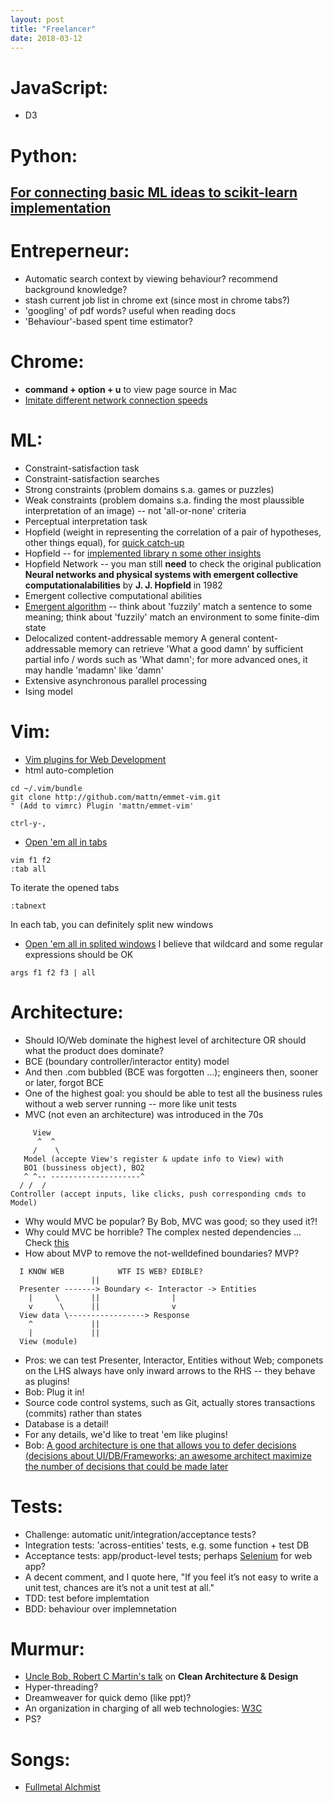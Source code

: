 ```yaml
---
layout: post
title: "Freelancer"
date: 2018-03-12
---
```


# JavaScript:
- D3

# Python:
## [For connecting basic ML ideas to scikit-learn implementation](https://towardsdatascience.com/10-machine-learning-algorithms-you-need-to-know-77fb0055fe0)

# Entreperneur:
- Automatic search context by viewing behaviour? recommend background knowledge?
- stash current job list in chrome ext (since most in chrome tabs?)
- 'googling' of pdf words? useful when reading docs
- 'Behaviour'-based spent time estimator?

# Chrome:
- __command + option + u__ to view page source in Mac
- [Imitate different network connection speeds](https://developers.google.com/web/tools/chrome-devtools/network-performance/network-conditions)

# ML:
- Constraint-satisfaction task
- Constraint-satisfaction searches
- Strong constraints (problem domains s.a. games or puzzles)
- Weak constraints (problem domains s.a. finding the most plaussible interpretation of an image) -- not 'all-or-none' criteria
- Perceptual interpretation task
- Hopfield (weight in representing the correlation of a pair of hypotheses, other things equal), for [quick catch-up](http://web.cs.ucla.edu/~rosen/161/notes/hopfield.html)
- Hopfield -- for [implemented library n some other insights](http://neupy.com/2015/09/20/discrete_hopfield_network.html#synchronous)
- Hopfield Network -- you man still __need__ to check the original publication __Neural networks and physical systems with emergent collective computationalabilities__ by __J. J. Hopfield__ in 1982
- Emergent collective computational abilities
- [Emergent algorithm](https://en.wikipedia.org/wiki/Emergent_algorithm) -- think about 'fuzzily' match a sentence to some meaning; think about 'fuzzily' match an environment to some finite-dim state
- Delocalized content-addressable memory
A general content-addressable memory can retrieve 'What a good damn' by sufficient partial info / words such as 'What damn'; for more advanced ones, it may handle 'madamn' like 'damn'
- Extensive asynchronous parallel processing
- Ising model

# Vim:
- [Vim plugins for Web Development](https://gosukiwi.svbtle.com/vim-configuration-for-web-development#vim-plugins-for-web-development_1)
- html auto-completion
```
cd ~/.vim/bundle
git clone http://github.com/mattn/emmet-vim.git
" (Add to vimrc) Plugin 'mattn/emmet-vim'
```
```
ctrl-y-,
```
- [Open 'em all in tabs](https://superuser.com/a/171774)
```
vim f1 f2
:tab all
```
To iterate the opened tabs
```
:tabnext
```
In each tab, you can definitely split new windows
- [Open 'em all in splited windows](https://stackoverflow.com/a/4598563/9326078)
I believe that wildcard and some regular expressions should be OK
```
args f1 f2 f3 | all
```

# Architecture:
- Should IO/Web dominate the highest level of architecture OR should what the product does dominate?
- BCE (boundary controller/interactor entity) model
- And then .com bubbled (BCE was forgotten ...); engineers then, sooner or later, forgot BCE
- One of the highest goal: you should be able to test all the business rules without a web server running -- more like unit tests
- MVC (not even an architecture) was introduced in the 70s
```
     View
      ^  ^
     /    \
   Model (accepte View's register & update info to View) with
   BO1 (bussiness object), BO2
   ^ ^-- --------------------^
  / /  /
Controller (accept inputs, like clicks, push corresponding cmds to Model)
```
- Why would MVC be popular? By Bob, MVC was good; so they used it?!
- Why could MVC be horrible? The complex nested dependencies ... Check [this](https://youtu.be/Nsjsiz2A9mg?t=2120)
- How about MVP to remove the not-welldefined boundaries? MVP?
```
  I KNOW WEB            WTF IS WEB? EDIBLE?
                  ||
  Presenter -------> Boundary <- Interactor -> Entities
    |     \       ||                |
    v      \      ||                v
  View data \-----------------> Response
    ^             ||
    |             ||
  View (module)
```
- Pros: we can test Presenter, Interactor, Entities without Web; componets on the LHS always have only inward arrows to the RHS -- they behave as plugins!
- Bob: Plug it in!
- Source code control systems, such as Git, actually stores transactions (commits) rather than states
- Database is a detail!
- For any details, we'd like to treat 'em like plugins!
- Bob: [A good architecture is one that allows you to defer decisions (decisions about UI/DB/Frameworks; an awesome architect maximize the number of decisions that could be made later](https://youtu.be/Nsjsiz2A9mg?t=3376)


# Tests:
- Challenge: automatic unit/integration/acceptance tests?
- Integration tests: 'across-entities' tests, e.g. some function + test DB
- Acceptance tests: app/product-level tests; perhaps [Selenium](https://www.seleniumhq.org/) for web app?
- A decent comment, and I quote here, "If you feel it’s not easy to write a unit test, chances are it’s not a unit test at all."
- TDD: test before implemtation
- BDD: behaviour over implemnetation


# Murmur:
- [Uncle Bob, Robert C Martin's talk](https://www.youtube.com/watch?v=Nsjsiz2A9mg) on __Clean Architecture & Design__
- Hyper-threading?
- Dreamweaver for quick demo (like ppt)?
- An organization in charging of all web technologies: [W3C](https://www.w3.org/)
- PS?

# Songs:
- [Fullmetal Alchmist](https://www.youtube.com/watch?v=jcoFyWE-3zg)
